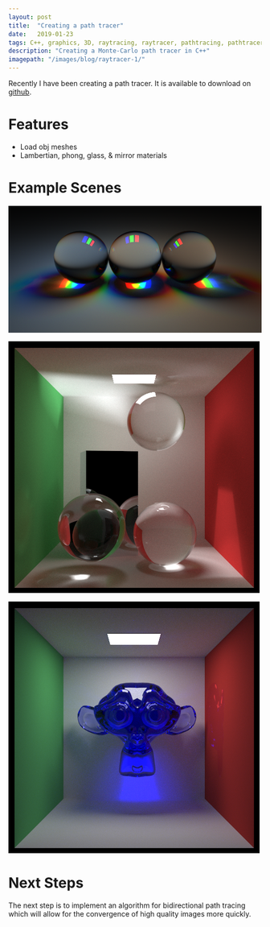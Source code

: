 ```yaml
---
layout: post
title:  "Creating a path tracer"
date:   2019-01-23
tags: C++, graphics, 3D, raytracing, raytracer, pathtracing, pathtracer
description: "Creating a Monte-Carlo path tracer in C++"
imagepath: "/images/blog/raytracer-1/"
---
```


Recently I have been creating a path tracer.
It is available to download on [github][github-project].




# Features
* Load obj meshes
* Lambertian, phong, glass, & mirror materials


# Example Scenes

![Three lights (one red, green, and blue) illuminating three glass spheres](/images/blog/raytracer-1/rgb-glass.png)


![A Cornell Box with a mirrored block and three glass spheres](/images/blog/raytracer-1/spheres-with-caustics.png)


![Suzanne the Blender monkey in blue glass within a Cornell Box](/images/blog/raytracer-1/suzanne.png)




# Next Steps
The next step is to implement an algorithm for bidirectional path tracing which will allow
for the convergence of high quality images more quickly.




[github-project]: https://github.com/aderussell/Path-Tracer